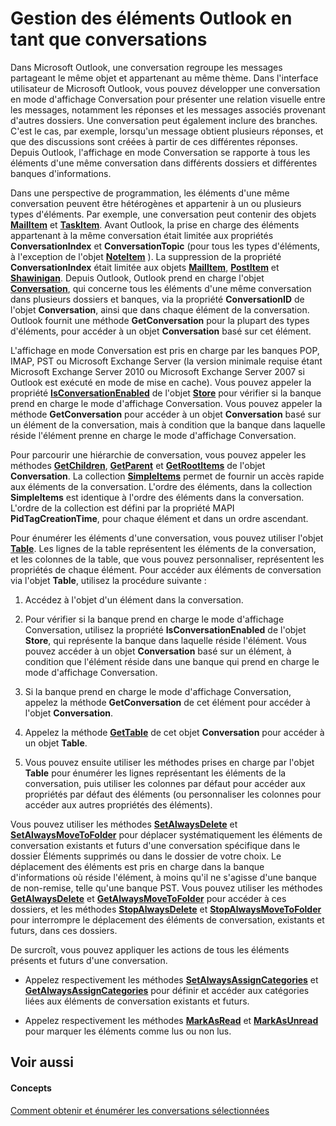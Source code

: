 
# Gestion des éléments Outlook en tant que conversations

Dans Microsoft Outlook, une conversation regroupe les messages partageant le même objet et appartenant au même thème. Dans l'interface utilisateur de Microsoft Outlook, vous pouvez développer une conversation en mode d'affichage Conversation pour présenter une relation visuelle entre les messages, notamment les réponses et les messages associés provenant d'autres dossiers. Une conversation peut également inclure des branches. C'est le cas, par exemple, lorsqu'un message obtient plusieurs réponses, et que des discussions sont créées à partir de ces différentes réponses. Depuis Outlook, l'affichage en mode Conversation se rapporte à tous les éléments d'une même conversation dans différents dossiers et différentes banques d'informations.
 

Dans une perspective de programmation, les éléments d'une même conversation peuvent être hétérogènes et appartenir à un ou plusieurs types d'éléments. Par exemple, une conversation peut contenir des objets  **[MailItem](14197346-05d2-0250-fa4c-4a6b07daf25f.md)** et **[TaskItem](5df8cfa5-5460-a5a1-a130-ba5bca1a0091.md)**. Avant Outlook, la prise en charge des éléments appartenant à la même conversation était limitée aux propriétés **ConversationIndex** et **ConversationTopic** (pour tous les types d'éléments, à l'exception de l'objet **[NoteItem](ddf5baaa-6e13-a6fb-96e8-311e7761fa98.md)** ). La suppression de la propriété **ConversationIndex** était limitée aux objets **[MailItem](14197346-05d2-0250-fa4c-4a6b07daf25f.md)**, **[PostItem](de44065d-4e93-315a-279f-7b92f09c0465.md)** et **[Shawinigan](63dd3451-44f3-7cc4-c6e2-7dad5835a7d2.md)**. Depuis Outlook, Outlook prend en charge l'objet **[Conversation](2705d38a-ebc0-e5a7-208b-ffe1f5446b1b.md)**, qui concerne tous les éléments d'une même conversation dans plusieurs dossiers et banques, via la propriété **ConversationID** de l'objet **Conversation**, ainsi que dans chaque élément de la conversation. Outlook fournit une méthode **GetConversation** pour la plupart des types d'éléments, pour accéder à un objet **Conversation** basé sur cet élément.
 

L'affichage en mode Conversation est pris en charge par les banques POP, IMAP, PST ou Microsoft Exchange Server (la version minimale requise étant Microsoft Exchange Server 2010 ou Microsoft Exchange Server 2007 si Outlook est exécuté en mode de mise en cache). Vous pouvez appeler la propriété  **[IsConversationEnabled](ce333881-a5f3-2115-0ae4-296d15c4bead.md)** de l'objet **[Store](1eb22fe9-8849-7476-5388-2515b48591b9.md)** pour vérifier si la banque prend en charge le mode d'affichage Conversation. Vous pouvez appeler la méthode **GetConversation** pour accéder à un objet **Conversation** basé sur un élément de la conversation, mais à condition que la banque dans laquelle réside l'élément prenne en charge le mode d'affichage Conversation.
 

Pour parcourir une hiérarchie de conversation, vous pouvez appeler les méthodes  **[GetChildren](bc68ccd6-9d3c-c404-72b0-a21dbc99ed63.md)**, **[GetParent](edcd31fb-f62e-4273-f827-ac1f704adc5e.md)** et **[GetRootItems](72c4d9fd-4f38-d081-7dc6-e9dbfad6d3aa.md)** de l'objet **Conversation**. La collection **[SimpleItems](b929ae28-fe5f-607e-37b5-ed6a304d4896.md)** permet de fournir un accès rapide aux éléments de la conversation. L'ordre des éléments, dans la collection **SimpleItems** est identique à l'ordre des éléments dans la conversation. L'ordre de la collection est défini par la propriété MAPI **PidTagCreationTime**, pour chaque élément et dans un ordre ascendant.
 
Pour énumérer les éléments d'une conversation, vous pouvez utiliser l'objet  **[Table](0affaafd-93fe-227a-acee-e09a86cadc20.md)**. Les lignes de la table représentent les éléments de la conversation, et les colonnes de la table, que vous pouvez personnaliser, représentent les propriétés de chaque élément. Pour accéder aux éléments de conversation via l'objet **Table**, utilisez la procédure suivante :
 

1. Accédez à l'objet d'un élément dans la conversation.
    
 
2. Pour vérifier si la banque prend en charge le mode d'affichage Conversation, utilisez la propriété  **IsConversationEnabled** de l'objet **Store**, qui représente la banque dans laquelle réside l'élément. Vous pouvez accéder à un objet **Conversation** basé sur un élément, à condition que l'élément réside dans une banque qui prend en charge le mode d'affichage Conversation.
    
 
3. Si la banque prend en charge le mode d'affichage Conversation, appelez la méthode  **GetConversation** de cet élément pour accéder à l'objet **Conversation**.
    
 
4. Appelez la méthode  **[GetTable](6c5a4ef5-c31d-6684-722a-f6f3b3fe6b55.md)** de cet objet **Conversation** pour accéder à un objet **Table**.
    
 
5. Vous pouvez ensuite utiliser les méthodes prises en charge par l'objet  **Table** pour énumérer les lignes représentant les éléments de la conversation, puis utiliser les colonnes par défaut pour accéder aux propriétés par défaut des éléments (ou personnaliser les colonnes pour accéder aux autres propriétés des éléments).
    
 

 
Vous pouvez utiliser les méthodes  **[SetAlwaysDelete](f13fce28-864e-a607-304d-a3722845cdd8.md)** et **[SetAlwaysMoveToFolder](52658b6d-c22c-a0e4-3743-4fe742bfbf9e.md)** pour déplacer systématiquement les éléments de conversation existants et futurs d'une conversation spécifique dans le dossier Éléments supprimés ou dans le dossier de votre choix. Le déplacement des éléments est pris en charge dans la banque d'informations où réside l'élément, à moins qu'il ne s'agisse d'une banque de non-remise, telle qu'une banque PST. Vous pouvez utiliser les méthodes **[GetAlwaysDelete](95843bf3-7fff-fab0-ca7b-014ba290d718.md)** et **[GetAlwaysMoveToFolder](ecad049d-338b-d5e0-f241-a9dddaeae316.md)** pour accéder à ces dossiers, et les méthodes **[StopAlwaysDelete](c759c9c8-bc43-ad5e-954c-88494c3dc4a6.md)** et **[StopAlwaysMoveToFolder](3be830e9-ceea-369c-1f7b-966c68cfb8fd.md)** pour interrompre le déplacement des éléments de conversation, existants et futurs, dans ces dossiers.
 
De surcroît, vous pouvez appliquer les actions de tous les éléments présents et futurs d'une conversation.
 

- Appelez respectivement les méthodes  **[SetAlwaysAssignCategories](9b19f083-3aa9-8a0b-ea91-ff52fe46ad35.md)** et **[GetAlwaysAssignCategories](d09ae8ff-b725-cc09-9408-7b9039ee129f.md)** pour définir et accéder aux catégories liées aux éléments de conversation existants et futurs.
    
 
- Appelez respectivement les méthodes  **[MarkAsRead](94e764c8-e67a-0b8b-1f60-f892e3320e29.md)** et **[MarkAsUnread](a8f580cb-a518-c5ca-778c-7d52ec22d2da.md)** pour marquer les éléments comme lus ou non lus.
    
 

 

## Voir aussi


#### Concepts


 
[Comment obtenir et énumérer les conversations sélectionnées](3bba1e98-b2eb-c53d-354a-bdd899b65a59.md)